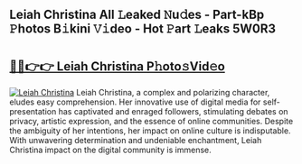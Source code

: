 ## Leiah Christina All 𝙻eaked 𝙽u𝚍es - Part-kBp 𝙿hotos B𝚒kini 𝚅𝚒deo - Hot 𝙿art 𝙻eaks 5W0R3

# <h2><a href="http://ld5blj.urlbe.top/?page=Leiah+Christina">🔗🔗👉👉 Leiah Christina P𝚑oto𝚜Vid𝚎o</a></h2>

[![Leiah Christina](https://i.imgur.com/eBuTRDB.gif)](http://ld5blj.urlbe.top/?page=Leiah+Christina)
Leiah Christina, a complex and polarizing character, eludes easy comprehension. Her innovative use of digital media for self-presentation has captivated and enraged followers, stimulating debates on privacy, artistic expression, and the essence of online communities. Despite the ambiguity of her intentions, her impact on online culture is indisputable. With unwavering determination and undeniable enchantment, Leiah Christina impact on the digital community is immense.
